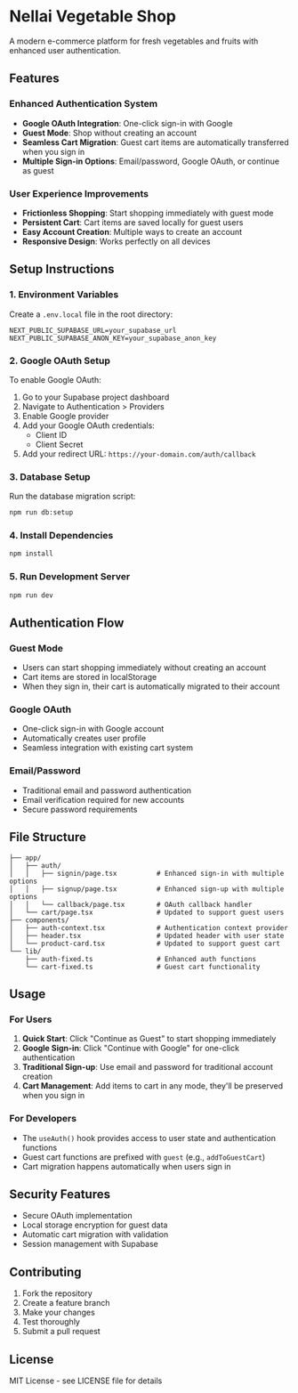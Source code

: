 # Nellai Vegetable Shop

A modern e-commerce platform for fresh vegetables and fruits with enhanced user authentication.

## Features

### Enhanced Authentication System
- **Google OAuth Integration**: One-click sign-in with Google
- **Guest Mode**: Shop without creating an account
- **Seamless Cart Migration**: Guest cart items are automatically transferred when you sign in
- **Multiple Sign-in Options**: Email/password, Google OAuth, or continue as guest

### User Experience Improvements
- **Frictionless Shopping**: Start shopping immediately with guest mode
- **Persistent Cart**: Cart items are saved locally for guest users
- **Easy Account Creation**: Multiple ways to create an account
- **Responsive Design**: Works perfectly on all devices

## Setup Instructions

### 1. Environment Variables
Create a `.env.local` file in the root directory:

```env
NEXT_PUBLIC_SUPABASE_URL=your_supabase_url
NEXT_PUBLIC_SUPABASE_ANON_KEY=your_supabase_anon_key
```

### 2. Google OAuth Setup
To enable Google OAuth:

1. Go to your Supabase project dashboard
2. Navigate to Authentication > Providers
3. Enable Google provider
4. Add your Google OAuth credentials:
   - Client ID
   - Client Secret
5. Add your redirect URL: `https://your-domain.com/auth/callback`

### 3. Database Setup
Run the database migration script:

```bash
npm run db:setup
```

### 4. Install Dependencies
```bash
npm install
```

### 5. Run Development Server
```bash
npm run dev
```

## Authentication Flow

### Guest Mode
- Users can start shopping immediately without creating an account
- Cart items are stored in localStorage
- When they sign in, their cart is automatically migrated to their account

### Google OAuth
- One-click sign-in with Google account
- Automatically creates user profile
- Seamless integration with existing cart system

### Email/Password
- Traditional email and password authentication
- Email verification required for new accounts
- Secure password requirements

## File Structure

```
├── app/
│   ├── auth/
│   │   ├── signin/page.tsx          # Enhanced sign-in with multiple options
│   │   ├── signup/page.tsx          # Enhanced sign-up with multiple options
│   │   └── callback/page.tsx        # OAuth callback handler
│   └── cart/page.tsx                # Updated to support guest users
├── components/
│   ├── auth-context.tsx             # Authentication context provider
│   ├── header.tsx                   # Updated header with user state
│   └── product-card.tsx             # Updated to support guest cart
└── lib/
    ├── auth-fixed.ts                # Enhanced auth functions
    └── cart-fixed.ts                # Guest cart functionality
```

## Usage

### For Users
1. **Quick Start**: Click "Continue as Guest" to start shopping immediately
2. **Google Sign-in**: Click "Continue with Google" for one-click authentication
3. **Traditional Sign-up**: Use email and password for traditional account creation
4. **Cart Management**: Add items to cart in any mode, they'll be preserved when you sign in

### For Developers
- The `useAuth()` hook provides access to user state and authentication functions
- Guest cart functions are prefixed with `guest` (e.g., `addToGuestCart`)
- Cart migration happens automatically when users sign in

## Security Features
- Secure OAuth implementation
- Local storage encryption for guest data
- Automatic cart migration with validation
- Session management with Supabase

## Contributing
1. Fork the repository
2. Create a feature branch
3. Make your changes
4. Test thoroughly
5. Submit a pull request

## License
MIT License - see LICENSE file for details 